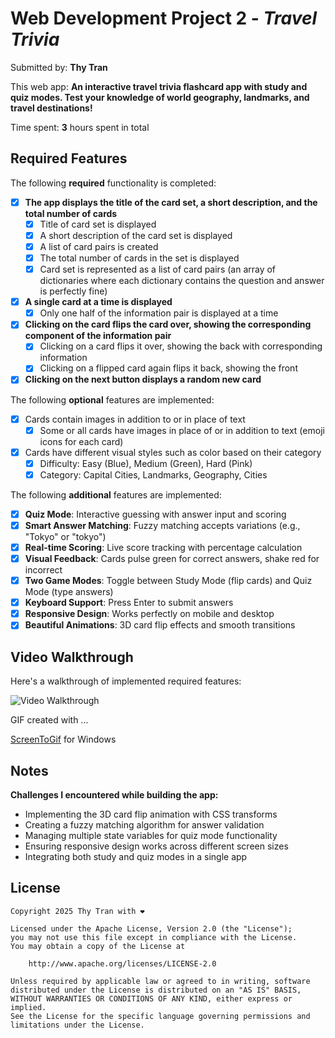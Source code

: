 # Web Development Project 2 - *Travel Trivia*

Submitted by: **Thy Tran**

This web app: **An interactive travel trivia flashcard app with study and quiz modes. Test your knowledge of world geography, landmarks, and travel destinations!**

Time spent: **3** hours spent in total

## Required Features

The following **required** functionality is completed:

- [x] **The app displays the title of the card set, a short description, and the total number of cards**
  - [x] Title of card set is displayed 
  - [x] A short description of the card set is displayed 
  - [x] A list of card pairs is created
  - [x] The total number of cards in the set is displayed 
  - [x] Card set is represented as a list of card pairs (an array of dictionaries where each dictionary contains the question and answer is perfectly fine)
- [x] **A single card at a time is displayed**
  - [x] Only one half of the information pair is displayed at a time
- [x] **Clicking on the card flips the card over, showing the corresponding component of the information pair**
  - [x] Clicking on a card flips it over, showing the back with corresponding information 
  - [x] Clicking on a flipped card again flips it back, showing the front
- [x] **Clicking on the next button displays a random new card**

The following **optional** features are implemented:

- [x] Cards contain images in addition to or in place of text
  - [x] Some or all cards have images in place of or in addition to text (emoji icons for each card)
- [x] Cards have different visual styles such as color based on their category
  - [x] Difficulty: Easy (Blue), Medium (Green), Hard (Pink)
  - [x] Category: Capital Cities, Landmarks, Geography, Cities

The following **additional** features are implemented:

* [x] **Quiz Mode**: Interactive guessing with answer input and scoring
* [x] **Smart Answer Matching**: Fuzzy matching accepts variations (e.g., "Tokyo" or "tokyo")
* [x] **Real-time Scoring**: Live score tracking with percentage calculation
* [x] **Visual Feedback**: Cards pulse green for correct answers, shake red for incorrect
* [x] **Two Game Modes**: Toggle between Study Mode (flip cards) and Quiz Mode (type answers)
* [x] **Keyboard Support**: Press Enter to submit answers
* [x] **Responsive Design**: Works perfectly on mobile and desktop
* [x] **Beautiful Animations**: 3D card flip effects and smooth transitions

## Video Walkthrough

Here's a walkthrough of implemented required features:

<img src='src/assets/Project2CodePath/' title='Video Walkthrough' width='' alt='Video Walkthrough' />

<!-- Replace this with whatever GIF tool you used! -->
GIF created with ...  

[ScreenToGif](https://www.screentogif.com/) for Windows


## Notes

**Challenges I encountered while building the app:**
- Implementing the 3D card flip animation with CSS transforms
- Creating a fuzzy matching algorithm for answer validation
- Managing multiple state variables for quiz mode functionality
- Ensuring responsive design works across different screen sizes
- Integrating both study and quiz modes in a single app


## License

    Copyright 2025 Thy Tran with ❤️

    Licensed under the Apache License, Version 2.0 (the "License");
    you may not use this file except in compliance with the License.
    You may obtain a copy of the License at

        http://www.apache.org/licenses/LICENSE-2.0

    Unless required by applicable law or agreed to in writing, software
    distributed under the License is distributed on an "AS IS" BASIS,
    WITHOUT WARRANTIES OR CONDITIONS OF ANY KIND, either express or implied.
    See the License for the specific language governing permissions and
    limitations under the License.
